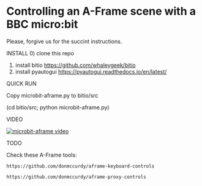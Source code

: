 Controlling an A-Frame scene with a BBC micro:bit
=================================================

Please, forgive us for the succint instructions. 

INSTALL
  0) clone this repo
  1) install bitio
       https://github.com/whaleygeek/bitio
  2) install pyautogui
       https://pyautogui.readthedocs.io/en/latest/

QUICK RUN

  Copy microbit-aframe.py to bitio/src

  (cd bitio/src; python microbit-aframe.py)

VIDEO

  [![microbit-aframe video](https://i.ytimg.com/vi/X9GSSfY2Rxo/hqdefault.jpg?sqp=-oaymwEXCPYBEIoBSFryq4qpAwkIARUAAIhCGAE=&rs=AOn4CLD4lK8sk6GtymoEVxjmyX0YlnBcZQ)](https://youtu.be/X9GSSfY2Rxo "microbit-aframe video")

TODO

  Check these A-Frame tools:

    https://github.com/donmccurdy/aframe-keyboard-controls

    https://github.com/donmccurdy/aframe-proxy-controls



